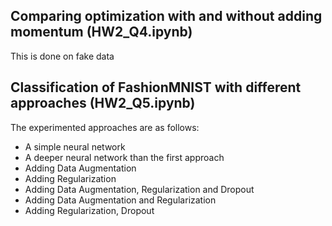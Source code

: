 ## Comparing optimization with and without adding momentum (HW2_Q4.ipynb)
This is done on fake data

## Classification of FashionMNIST with different approaches (HW2_Q5.ipynb)
The experimented approaches are as follows:
- A simple neural network
- A deeper neural network than the first approach
- Adding Data Augmentation
- Adding Regularization
- Adding Data Augmentation, Regularization and Dropout
- Adding Data Augmentation and Regularization
- Adding Regularization, Dropout
